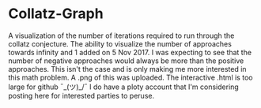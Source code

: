 # Collatz-Graph
A visualization of the number of iterations required to run through the collatz conjecture. 
The ability to visualize the number of approaches towards infinity and 1 added on 5 Nov 2017.
I was expecting to see that the number of negative approaches would always be more than the
positive approaches. This isn't the case and is only making me more interested in this math
problem.
A .png of this was uploaded. The interactive .html is too large for github ¯\_(ツ)_/¯
I do have a ploty account that I'm considering posting here for interested parties to peruse.
